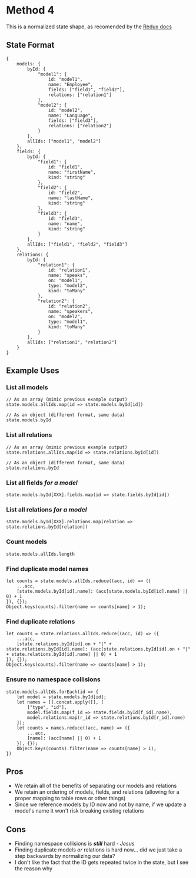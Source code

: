 # Method 4

This is a normalized state shape, as recomended by the
[Redux docs](https://redux.js.org/recipes/structuring-reducers/normalizing-state-shape)

## State Format

```
{
	models: {
		byId: {
			"model1": {
				id: "model1",
				name: "Employee",
				fields: ["field1", "field2"],
				relations: ["relation1"]
			},
			"model2": {
				id: "model2",
				name: "Language",
				fields: ["field3"],
				relations: ["relation2"]
			}
		},
		allIds: ["model1", "model2"]
	},
	fields: {
		byId: {
			"field1": {
				id: "field1",
				name: "firstName",
				kind: "string"
			},
			"field2": {
				id: "field2",
				name: "lastName",
				kind: "string"
			},
			"field3": {
				id: "field3",
				name: "name",
				kind: "string"
			}
		},
		allIds: ["field1", "field2", "field3"]
	},
	relations: {
		byId: {
			"relation1": {
				id: "relation1",
				name: "speaks",
				on: "model1",
				type: "model2",
				kind: "toMany"
			},
			"relation2": {
				id: "relation2",
				name: "speakers",
				on: "model2",
				type: "model1",
				kind: "toMany"
			}
		},
		allIds: ["relation1", "relation2"]
	}
}
```

## Example Uses

### List all models

```
// As an array (mimic previous example output)
state.models.allIds.map(id => state.models.byId[id])

// As an object (different format, same data)
state.models.byId
```

### List all relations

```
// As an array (mimic previous example output)
state.relations.allIds.map(id => state.relations.byId[id])

// As an object (different format, same data)
state.relations.byId
```

### List all fields *for a model*

```
state.models.byId[XXX].fields.map(id => state.fields.byId[id])
```

### List all relations *for a model*

```
state.models.byId[XXX].relations.map(relation => state.relations.byId[relation])
```

### Count models

```
state.models.allIds.length
```

### Find duplicate model names

```
let counts = state.models.allIds.reduce((acc, id) => ({
	...acc,
	[state.models.byId[id].name]: (acc[state.models.byId[id].name] || 0) + 1
}), {});
Object.keys(counts).filter(name => counts[name] > 1);
```

### Find duplicate relations

```
let counts = state.relations.allIds.reduce((acc, id) => ({
	...acc,
	[state.relations.byId[id].on + "|" + state.relations.byId[id].name]: (acc[state.relations.byId[id].on + "|" + state.relations.byId[id].name] || 0) + 1
}), {});
Object.keys(counts).filter(name => counts[name] > 1);
```

### Ensure no namespace collisions

```
state.models.allIds.forEach(id => {
	let model = state.models.byId[id];
	let names = [].concat.apply([], [
		["type", "id"],
		model.fields.map(f_id => state.fields.byId[f_id].name),
		model.relations.map(r_id => state.relations.byId[r_id].name)
	]);
	let counts = names.reduce((acc, name) => ({
		...acc,
		[name]: (acc[name] || 0) + 1
	}), {});
	Object.keys(counts).filter(name => counts[name] > 1);
})
```

## Pros

 - We retain all of the benefits of separating our models and relations
 - We retain an ordering of models, fields, and relations (allowing for a
   proper mapping to table rows or other things)
 - Since we reference models by ID now and not by name, if we update a model's
   name it won't risk breaking existing relations

## Cons

 - Finding namespace collisions is ***still*** hard - *Jesus*
 - Finding duplicate models *or* relations is hard now... did we just take a
   step backwards by normalizing our data?
 - I don't like the fact that the ID gets repeated twice in the state, but I
   see the reason why
